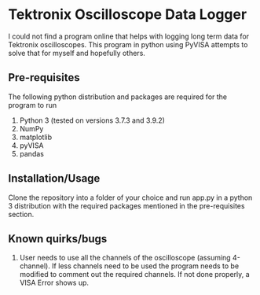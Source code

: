 <h1> Tektronix Oscilloscope Data Logger </h1>

I could not find a program online that helps with logging long term data for Tektronix oscilloscopes. This program in python using PyVISA attempts to solve that for myself and hopefully others.

<h2> Pre-requisites </h2>

The following python distribution and packages are required for the program to run

1. Python 3 (tested on versions 3.7.3 and 3.9.2)
2. NumPy
3. matplotlib
4. pyVISA
5. pandas

<h2> Installation/Usage </h2>

Clone the repository into a folder of your choice and run app.py in a python 3 distribution with the required packages mentioned in the pre-requisites section.

<h2> Known quirks/bugs </h2>

1. User needs to use all the channels of the oscilloscope (assuming 4-channel). If less channels need to be used the program needs to be modified to comment out the required channels. If not done properly, a VISA Error shows up.
